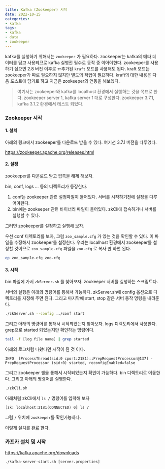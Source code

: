 ```yaml
---
title: Kafka (Zookeeper) 시작
date: 2022-10-15
categories:
- kafka
tags:
- kafka
- data
- zookeeper
---
```


kafka를 실행하기 위해서는 `zookeeper` 가 필요하다. zookeeper는 kafka의 메타 데이터를 담고 사용되므로 kafka 실행전 필수로 동작 중 이어야한다. zookeeper를 사용하기 싫으면 2.8 버전 이후로 ㅠ추가된 `kraft` 모드를 사용해도 된다. kraft 모드는 zookeeper가 따로 필요하지 않지만 별도의 작업이 필요하다. kraft의 대한 내용은 다음 포스트에 담기로 하고 지금은 zookeeper와 연동을 해보겠다.

> 여기서는 zookeeper와 kafka를 localhost 환경에서 실행하는 것을 목표로 한다.
> zookeeper server 1, kafka server 1 대로 구성한다.
> zookeeper 3.7.1, kafka 3.1.2 환경에서 테스트 되었다.

### Zookeeper 시작

#### 1. 설치

아래의 링크에서 zookeeper를 다운로드 받을 수 있다. 여기선 3.7.1 버전을 다루었다.

https://zookeeper.apache.org/releases.html

#### 2. 설정

zookeeper를 다운로드 받고 압축을 해제 해보자.

bin, conf, logs ... 등의 디렉토리가 등장한다.

1. conf는 zookeeper 관련 설정파일이 들어있다. 서버를 시작하기전에 설정을 다루어야한다.
2. bin에는 zookeeper 관련 바이너리 파일이 들어있다. zkCli에 접속하거나 서버를 실행할 수 있다.

그러면 zookeeper를 설정하고 실행해 보자.

우선 conf 디렉토리를 보자, 그럼 `zoo_sample.cfg` 가 있는 것을 확인할 수 있다. 이 파일을 수정해서 zookeeper를 설정한다. 우리는 localhost 환경에서 zookeeper를 설정할 것이므로
`zoo_sample.cfg` 파일을 `zoo.cfg` 로 복사 만 하면 된다.

```bash
cp zoo_sample.cfg zoo.cfg
```

#### 3. 시작

bin 파일에 가서 `zkServer.sh` 를 찾아보자. zookeeper 서버를 실행하는 스크립트다.

서버의 실행은 아래의 명령어를 통해서 가능하다. zkServer.sh에 config 옵션으로 디렉토리를 지정해 주면 된다. 그리고 마지막에 start, stop 같은 서버 동작 명령을 내려준다.

```bash
./zkServer.sh --config ../conf start
```

그리고 아래의 명령어를 통해서 시작되었는지 찾아보자. logs 디렉토리에서 사용한다. grep으로 started 되었는지만 확인하는 명령어다.

```bash
tail -f [log file name] | grep started
```

아래의 로그처럼 나왔다면 시작이 된 것 이다.

```
INFO  [ProcessThread(sid:0 cport:2181)::PrepRequestProcessor@137] - PrepRequestProcessor (sid:0) started, reconfigEnabled=false
```

그리고 zookeeper 쉘을 통해서 시작되었는지 확인이 가능하다. bin 디렉토리로 이동한다. 그리고 아래의 명령어를 실행한다.

```bash
./zkCli.sh
```

아래처럼 zkCli에서 `ls /` 명령어를 입력해 보자

```
[zk: localhost:2181(CONNECTED) 0] ls /
```

그럼 `/` 위치에 `zookeeper`를 확인가능하다.

이렇게 설치를 완료 한다.


### 카프카 설치 및 시작

https://kafka.apache.org/downloads

```
./kafka-server-start.sh [server.properties]
```
